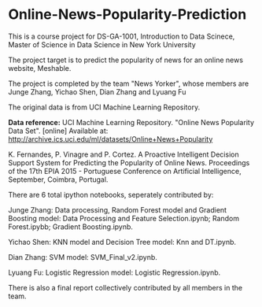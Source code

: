 # Online-News-Popularity-Prediction
This is a course project for DS-GA-1001, Introduction to Data Scinece, Master of Science in Data Science in New York University

The project target is to predict the popularity of news for an online news website, Meshable. 

The project is completed by the team "News Yorker", whose members are Junge Zhang, Yichao Shen, Dian Zhang and Lyuang Fu

The original data is from UCI Machine Learning Repository.

**Data reference:**
UCI Machine Learning Repository. "Online News Popularity Data Set". [online] Available at: http://archive.ics.uci.edu/ml/datasets/Online+News+Popularity

K. Fernandes, P. Vinagre and P. Cortez. A Proactive Intelligent Decision Support System for Predicting the Popularity of Online News. Proceedings of the 17th EPIA 2015 - Portuguese Conference on Artificial Intelligence, September, Coimbra, Portugal.

There are 6 total ipython notebooks, seperately contributed by:

Junge Zhang: Data processing, Random Forest model and Gradient Boosting model: Data Processing and Feature Selection.ipynb; Random Forest.ipybb; Gradient Boosting.ipynb.

Yichao Shen: KNN model and Decision Tree model: Knn and DT.ipynb.

Dian Zhang: SVM model: SVM_Final_v2.ipynb.

Lyuang Fu: Logistic Regression model: Logistic Regression.ipynb.

There is also a final report collectively contributed by all members in the team.
